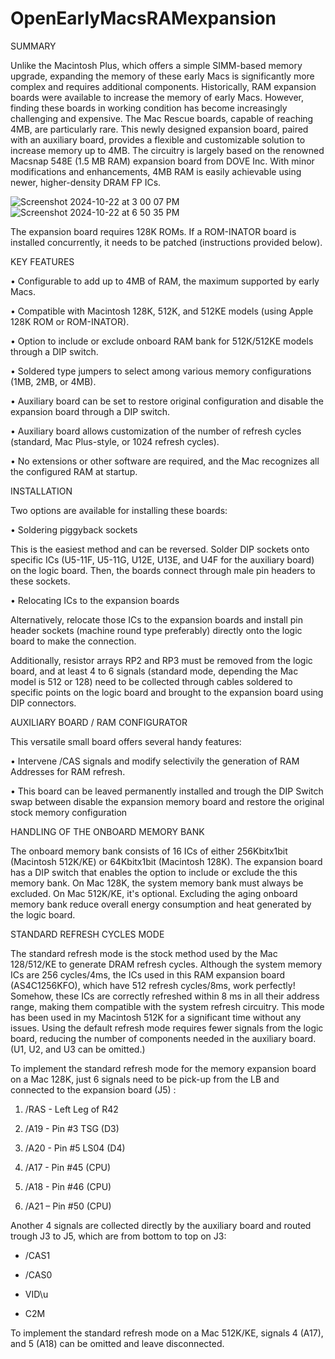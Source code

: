 # OpenEarlyMacsRAMexpansion

SUMMARY

Unlike the Macintosh Plus, which offers a simple SIMM-based memory upgrade, expanding the memory of these early Macs is significantly more complex and requires additional components.
Historically, RAM expansion boards were available to increase the memory of early Macs. However, finding these boards in working condition has become increasingly challenging and expensive. The Mac Rescue boards, capable of reaching 4MB, are particularly rare.
This newly designed expansion board, paired with an auxiliary board, provides a flexible and customizable solution to increase memory up to 4MB. The circuitry is largely based on the renowned Macsnap 548E (1.5 MB RAM) expansion board from DOVE Inc. With minor modifications and enhancements, 4MB RAM is easily achievable using newer, higher-density DRAM FP ICs.

![Screenshot 2024-10-22 at 3 00 07 PM](https://github.com/user-attachments/assets/0927eb3d-6c0c-4479-a216-cbbe3e41b88d)
![Screenshot 2024-10-22 at 6 50 35 PM](https://github.com/user-attachments/assets/46a6b025-a1a6-4c5b-a361-0ad218c6825e)

The expansion board requires 128K ROMs. If a ROM-INATOR board is installed concurrently, it needs to be patched (instructions provided below).

KEY FEATURES

•	Configurable to add up to 4MB of RAM, the maximum supported by early Macs.

•	Compatible with Macintosh 128K, 512K, and 512KE models (using Apple 128K ROM or ROM-INATOR).

•	Option to include or exclude onboard RAM bank for 512K/512KE models through a DIP switch.

•	Soldered type jumpers to select among various memory configurations (1MB, 2MB, or 4MB).

•	Auxiliary board can be set to restore original configuration and disable the expansion board through a DIP switch.

•	Auxiliary board allows customization of the number of refresh cycles (standard, Mac Plus-style, or 1024 refresh cycles).

•	No extensions or other software are required, and the Mac recognizes all the configured RAM at startup.

INSTALLATION

Two options are available for installing these boards:

•	Soldering piggyback sockets
  
  This is the easiest method and can be reversed. Solder DIP sockets onto specific ICs (U5-11F, U5-11G, U12E, U13E, and U4F for the auxiliary board) on the logic board. Then, the boards connect through male pin headers to these sockets.

• Relocating ICs to the expansion boards

Alternatively, relocate those ICs to the expansion boards and install pin header sockets (machine round type preferably) directly onto the logic board to make the connection.

Additionally, resistor arrays RP2 and RP3 must be removed from the logic board, and at least 4 to 6 signals (standard mode, depending the Mac model is 512 or 128) need to be collected through cables soldered to specific points on the logic board and brought to the expansion board using DIP connectors.

AUXILIARY BOARD / RAM CONFIGURATOR

This versatile small board offers several handy features:

•	Intervene /CAS signals and modify selectivily the generation of RAM Addresses for RAM refresh. 

•	This board can be leaved permanently installed and trough the DIP Switch swap between disable the expansion memory board and restore the original stock memory configuration

HANDLING OF THE ONBOARD MEMORY BANK

The onboard memory bank consists of 16 ICs of either 256Kbitx1bit (Macintosh 512K/KE) or 64Kbitx1bit (Macintosh 128K). 
The expansion board has a DIP switch that enables the option to include or exclude the this memory bank. 
On Mac 128K, the system memory bank must always be excluded. On Mac 512K/KE, it's optional. 
Excluding the aging onboard memory bank reduce overall energy consumption and heat generated by the logic board.

STANDARD REFRESH CYCLES MODE

The standard refresh mode is the stock method used by the Mac 128/512/KE to generate DRAM refresh cycles.
Although the system memory ICs are 256 cycles/4ms, the ICs used in this RAM expansion board (AS4C1256KFO), which have 512 refresh cycles/8ms, work perfectly! Somehow, these ICs are correctly refreshed within 8 ms in all their address range, making them compatible with the system refresh circuitry. This mode has been used in my Macintosh 512K for a significant time without any issues.
Using the default refresh mode requires fewer signals from the logic board, reducing the number of components needed in the auxiliary board. (U1, U2, and U3 can be omitted.)

To implement the standard refresh mode for the memory expansion board on a Mac 128K, just 6 signals need to be pick-up from the LB and connected to the expansion board (J5) :

1.	/RAS - Left Leg of R42

2.	/A19  - Pin #3 TSG  (D3)

3.	/A20  - Pin #5 LS04 (D4)

4.	/A17  - Pin #45 (CPU)

5.	/A18 - Pin #46 (CPU)

6.	/A21 – Pin #50 (CPU)

Another 4 signals are collected directly by the auxiliary board and routed trough J3 to J5, which are from bottom to top on J3:

-	/CAS1

-	/CAS0

-	VID\u

-	C2M

To implement the standard refresh mode on a Mac 512K/KE, signals 4 (A17), and 5 (A18) can be omitted and leave disconnected.



